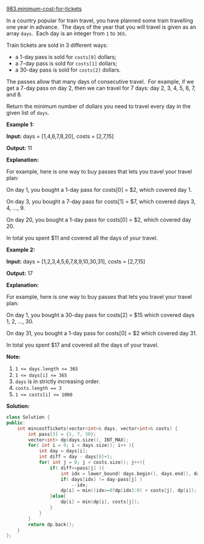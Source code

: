 [983.minimum-cost-for-tickets](https://leetcode.com/problems/minimum-cost-for-tickets/)  

In a country popular for train travel, you have planned some train travelling one year in advance.  The days of the year that you will travel is given as an array `days`.  Each day is an integer from `1` to `365`.

Train tickets are sold in 3 different ways:

*   a 1-day pass is sold for `costs[0]` dollars;
*   a 7-day pass is sold for `costs[1]` dollars;
*   a 30-day pass is sold for `costs[2]` dollars.

The passes allow that many days of consecutive travel.  For example, if we get a 7-day pass on day 2, then we can travel for 7 days: day 2, 3, 4, 5, 6, 7, and 8.

Return the minimum number of dollars you need to travel every day in the given list of `days`.

**Example 1:**

  
**Input:** days = \[1,4,6,7,8,20\], costs = \[2,7,15\]
  
**Output:** 11
  
**Explanation:** 
  
For example, here is one way to buy passes that lets you travel your travel plan:
  
On day 1, you bought a 1-day pass for costs\[0\] = $2, which covered day 1.
  
On day 3, you bought a 7-day pass for costs\[1\] = $7, which covered days 3, 4, ..., 9.
  
On day 20, you bought a 1-day pass for costs\[0\] = $2, which covered day 20.
  
In total you spent $11 and covered all the days of your travel.
  

**Example 2:**

  
**Input:** days = \[1,2,3,4,5,6,7,8,9,10,30,31\], costs = \[2,7,15\]
  
**Output:** 17
  
**Explanation:** 
  
For example, here is one way to buy passes that lets you travel your travel plan:
  
On day 1, you bought a 30-day pass for costs\[2\] = $15 which covered days 1, 2, ..., 30.
  
On day 31, you bought a 1-day pass for costs\[0\] = $2 which covered day 31.
  
In total you spent $17 and covered all the days of your travel.
  

**Note:**

1.  `1 <= days.length <= 365`
2.  `1 <= days[i] <= 365`
3.  `days` is in strictly increasing order.
4.  `costs.length == 3`
5.  `1 <= costs[i] <= 1000`  



**Solution:**  

```cpp
class Solution {
public:
    int mincostTickets(vector<int>& days, vector<int>& costs) {
        int pass[3] = {1, 7, 30};
        vector<int> dp(days.size(), INT_MAX);
        for( int i = 0; i < days.size(); i++ ){
            int day = days[i];
            int diff = day - days[0]+1;
            for( int j = 0; j < costs.size(); j++){
                if( diff>=pass[j] ){
                    int idx = lower_bound( days.begin(), days.end(), day-pass[j]) - days.begin();
                    if( days[idx] != day-pass[j] )
                        --idx;
                    dp[i] = min((idx>=0?dp[idx]:0) + costs[j], dp[i]);
                }else{
                    dp[i] = min(dp[i], costs[j]);
                }
            }
        }
        return dp.back();
    }
};
```
      